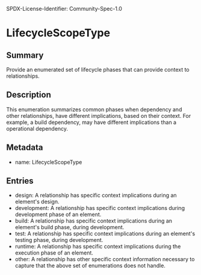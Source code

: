 SPDX-License-Identifier: Community-Spec-1.0

# LifecycleScopeType

## Summary

Provide an enumerated set of lifecycle phases that can provide context to relationships.

## Description

This enumeration summarizes common phases when dependency and other relationships, have different implications, based on their context.  For example,  a build dependency, may have different implications than a operational dependency.

## Metadata

- name: LifecycleScopeType

## Entries

- design: A relationship has specific context implications during an element's design.
- development: A relationship has specific context implications during development phase of an element. 
- build: A relationship has specific context implications during an element's build phase, during development.
- test: A relationship has specific context implications during an element's testing phase, during development.
- runtime: A relationship has specific context implications during the execution phase of an element.
- other: A relationship has other specific context information necessary to capture that the above set of enumerations does not handle.
